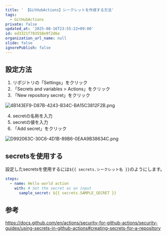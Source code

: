 ```yaml
---
title: ' 【GitHubActions】シークレットを作成する方法'
tags:
  - GitHubActions
private: false
updated_at: '2025-08-16T23:55:22+09:00'
id: ed3321f783558e9f2d6e
organization_url_name: null
slide: false
ignorePublish: false
---
```

## 設定方法

1. リポジトリの「Settings」をクリック
2. 「Secrets and variables > Actions」をクリック
3. 「New repository secret」をクリック

![4B143EF9-D87B-4243-B34C-BA15C3812F2B.png](https://qiita-image-store.s3.ap-northeast-1.amazonaws.com/0/2342443/ee71dd82-44b1-4217-8dc1-cfa65c278190.png)

4. secretの名称を入力
5. secretの値を入力
6. 「Add secret」をクリック

![D992063C-30C6-4D1B-89B6-0EAA9B38634C.png](https://qiita-image-store.s3.ap-northeast-1.amazonaws.com/0/2342443/d92fd0f7-d3b6-4138-bdb8-f1b50302a853.png)

## secretsを使用する

設定したsecretsを使用するには`${{ secrets.シークレット名 }}`のようにします。

```yaml
steps:
  - name: Hello world action
    with: # Set the secret as an input
      sample_secret: ${{ secrets.SAMPLE_SECRET }}
```

## 参考

https://docs.github.com/en/actions/security-for-github-actions/security-guides/using-secrets-in-github-actions#creating-secrets-for-a-repository
